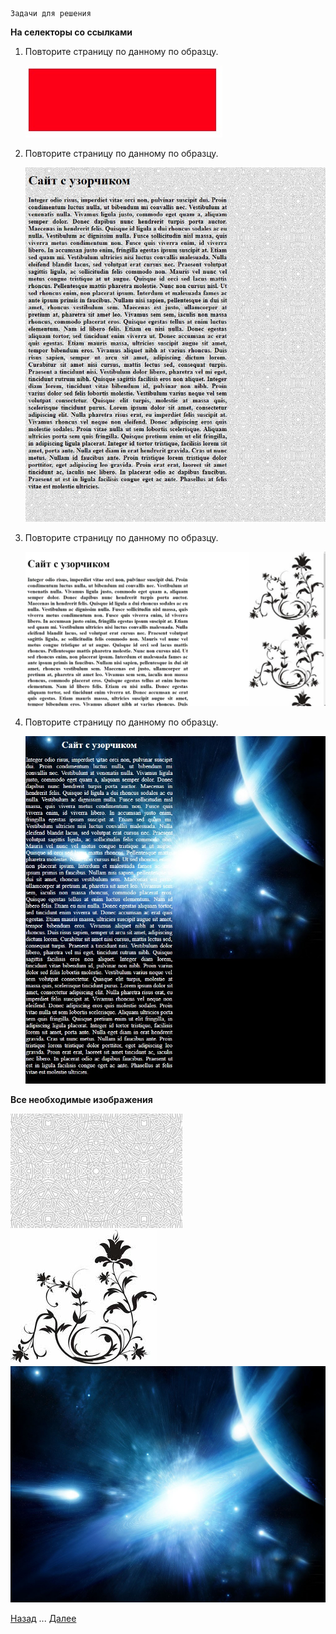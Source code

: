     Задачи для решения

**На селекторы со ссылками**
 
1. Повторите страницу по данному по образцу.

   ![Повторите страницу по данному по образцу](img/1.jpg)
   
2. Повторите страницу по данному по образцу.
   
   ![Повторите страницу по данному по образцу](img/2.jpg)
   
3. Повторите страницу по данному по образцу.
   
   ![Повторите страницу по данному по образцу](img/3.jpg)
   
4. Повторите страницу по данному по образцу.

   ![Повторите страницу по данному по образцу](img/4.jpg)
   
**Все необходимые изображения**

   ![Повторите страницу по данному по образцу](img/fon.jpg) ![Повторите страницу по данному по образцу](img/fon1.jpg) ![Повторите страницу по данному по образцу](img/space.jpg)   
   
[Назад](https://github.com/KinShish/learning_task_1/tree/master/7) ... [Далее](https://github.com/KinShish/learning_task_1/tree/master/9)